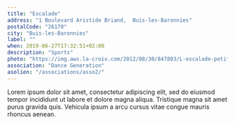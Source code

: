 ```yaml
---
title: "Escalade"
address: "1 Boulevard Aristide Briand,  Buis-les-Baronnies"
postalCode: "26170"
city: "Buis-les-Baronnies"
label: ""
when: 2019-06-27T17:32:51+02:00
description: "Sports"
photo: "https://img.aws.la-croix.com/2012/08/30/847803/L-escalade-petit-sport-monte-monte_0_730_396.jpg"
association: "Dance Generation"
asolien: "/associations/asso2/"
---
```

Lorem ipsum dolor sit amet, consectetur adipiscing elit, sed do eiusmod tempor incididunt ut labore et dolore magna aliqua. Tristique magna sit amet purus gravida quis. Vehicula ipsum a arcu cursus vitae congue mauris rhoncus aenean.